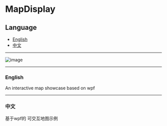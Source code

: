 # MapDisplay

## Language

- [English](#english)
- [中文](#中文)

---
![image](https://github.com/user-attachments/assets/abbe31d0-da78-4390-a437-ce24129af8ff)

---

### English

An interactive map showcase based on wpf

---

### 中文

基于wpf的 可交互地图示例
